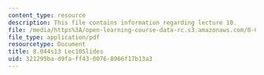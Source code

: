 ```yaml
---
content_type: resource
description: This file contains information regarding lecture 10.
file: /media/https%3A/open-learning-course-data-rc.s3.amazonaws.com/8-044-statistical-physics-i-spring-2013/321295bad9faff4300768966f17b13a3_MIT8_044S13_L10.pdf
file_type: application/pdf
resourcetype: Document
title: 8.044s13 Lec10Slides
uid: 321295ba-d9fa-ff43-0076-8966f17b13a3
---
```

